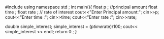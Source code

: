 #include <iostream>
using namespace std ;
int main(){
float p ; //principal amount 
float time ;
float rate ; // rate of interest 
cout<<"Enter Principal amount:";
cin>>p;
cout<<"Enter time :";
cin>>time;
cout<<"Enter rate :";
cin>>rate;

double simple_interest;
simple_interest = (p*time*rate)/100;
cout<< simple_interest << endl;
return 0 ;
}
